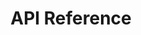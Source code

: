 ---
title: API Reference

language_tabs: # must be one of https://git.io/vQNgJ
  - shell : cURL
  - csharp : C#

toc_footers:

includes:
  - api_reference/index
  - api_reference/introduction
  - api_reference/introduction/basics
  - api_reference/introduction/environments
  - api_reference/introduction/pagination
  - api_reference/introduction/errors
  - api_reference/introduction/rate_limits
  - api_reference/authentication

  - customer/index
  - customer/introduction
  - customer/order_request/index
  - customer/order_request/create_room_rental
  - customer/order_request/create_virtual_lab
  - customer/order_request/list
  - customer/order_request/get
  - customer/order_request/cancel
  - customer/order/index
  - customer/order/list
  - customer/order/get
  - customer/course/index
  - customer/course/list
  - customer/course/get
  
  - partner/index
  - partner/introduction
  - partner/referral_create_customer_lead
  - partner/room_rental_location_find_nearby
  - partner/messaging_send_email

  - appendix/index
  - appendix/introduction
  - appendix/lists/index
  - appendix/lists/timezone
  - appendix/lists/virtual_lab_datacenters

search: true
---